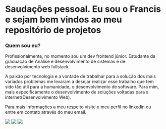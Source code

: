 <h1>Saudações pessoal. Eu sou o Francis e sejam bem vindos ao meu repositório de projetos</h1>

<h3>Quem sou eu?</h3>
  <p>Profissionalmente, no momento sou um dev frontend júnior. Estudante da graduação de Análise e desenvolvimento de sistemas e de desenvolvimento web fullstack.</p>
  <p>A paixão por tecnologia e a vontade de trabalhar para a solução dos mais variados problemas me levaram a desejar realizar esse trabalho que tem sido tão útil para a humanidade, o desenvolvimento de software. Para mim, mais especificamente o desenvolvimento de soluções voltadas para a internet(Desenvolvimento Web).</p>
  <p>Para mais informações a meu respeito visite o meu perfil no linkedin ou entre em contato através do meu email. </p>
  <a href="https://www.linkedin.com/in/francis-mozart-pelissari-0976a6174/" target="_blank"><img src="https://img.shields.io/badge/Francis Mozart Pelissari-0077B5?style=for-the-badge&logo=linkedin&logoColor=white"></a>
  <img src="https://img.shields.io/badge/mozartpelissari@gmail.com-D14836?style=for-the-badge&logo=gmail&logoColor=white">
  <img src="https://img.shields.io/badge/mozart96p@hotmail.com-0078D4?style=for-the-badge&logo=microsoft-outlook&logoColor=white">
  
  

